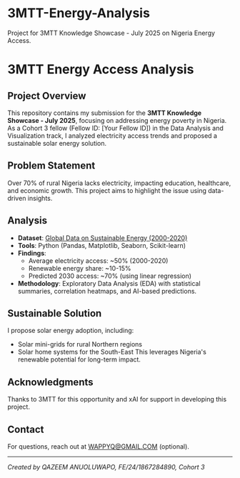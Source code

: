 # 3MTT-Energy-Analysis
Project for 3MTT Knowledge Showcase - July 2025 on Nigeria Energy Access.
# 3MTT Energy Access Analysis

## Project Overview
This repository contains my submission for the **3MTT Knowledge Showcase - July 2025**, focusing on addressing energy poverty in Nigeria. As a Cohort 3 fellow (Fellow ID: [Your Fellow ID]) in the Data Analysis and Visualization track, I analyzed electricity access trends and proposed a sustainable solar energy solution.

## Problem Statement
Over 70% of rural Nigeria lacks electricity, impacting education, healthcare, and economic growth. This project aims to highlight the issue using data-driven insights.

## Analysis
- **Dataset**: [Global Data on Sustainable Energy (2000-2020)](https://www.kaggle.com/datasets/anshtanwar/global-data-on-sustainable-energy)
- **Tools**: Python (Pandas, Matplotlib, Seaborn, Scikit-learn)
- **Findings**:
  - Average electricity access: ~50% (2000-2020)
  - Renewable energy share: ~10-15%
  - Predicted 2030 access: ~70% (using linear regression)
- **Methodology**: Exploratory Data Analysis (EDA) with statistical summaries, correlation heatmaps, and AI-based predictions.

## Sustainable Solution
I propose solar energy adoption, including:
- Solar mini-grids for rural Northern regions
- Solar home systems for the South-East
This leverages Nigeria's renewable potential for long-term impact.



## Acknowledgments
Thanks to 3MTT for this opportunity and xAI for support in developing this project.

## Contact
For questions, reach out at WAPPYQ@GMAIL.COM (optional).

---
*Created by QAZEEM ANUOLUWAPO, FE/24/1867284890, Cohort 3*
